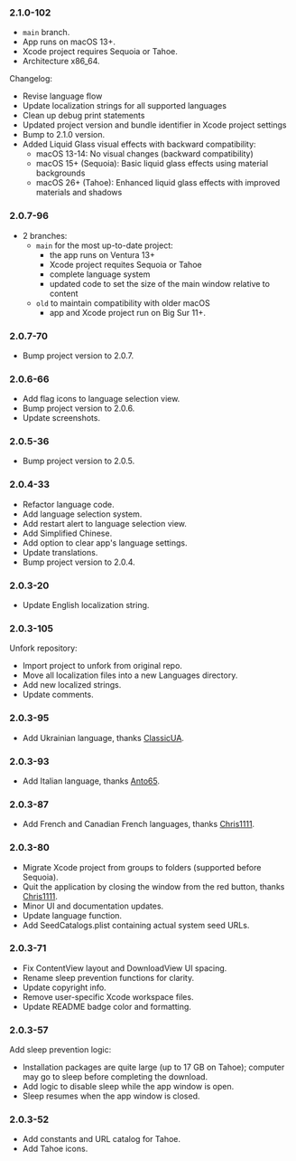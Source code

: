 
### 2.1.0-102

- `main` branch.
- App runs on macOS 13+.
- Xcode project requires Sequoia or Tahoe.
- Architecture x86_64.

Changelog:

- Revise language flow
- Update localization strings for all supported languages
- Clean up debug print statements
- Updated project version and bundle identifier in Xcode project settings
- Bump to 2.1.0 version.
- Added Liquid Glass visual effects with backward compatibility:
  - macOS 13-14: No visual changes (backward compatibility)
  - macOS 15+ (Sequoia): Basic liquid glass effects using material backgrounds
  - macOS 26+ (Tahoe): Enhanced liquid glass effects with improved materials and shadows


### 2.0.7-96

- 2 branches:<br>
	- `main` for the most up-to-date project:
		-  the app runs on Ventura 13+
		-  Xcode project requites Sequoia or Tahoe
		-  complete language system
		-  updated code to set the size of the main window relative to content<br>
	- `old` to maintain compatibility with older macOS<br>
		-  app and Xcode project run on Big Sur 11+.

### 2.0.7-70

- Bump project version to 2.0.7.

### 2.0.6-66

- Add flag icons to language selection view.
- Bump project version to 2.0.6.
- Update screenshots.

### 2.0.5-36

- Bump project version to 2.0.5.

### 2.0.4-33

- Refactor language code.
- Add language selection system.
- Add restart alert to language selection view.
- Add Simplified Chinese.
- Add option to clear app's language settings.
- Update translations.
- Bump project version to 2.0.4.

### 2.0.3-20

- Update English localization string.

### 2.0.3-105

Unfork repository:

- Import project to unfork from original repo. 
- Move all localization files into a new Languages directory.
- Add new localized strings.
- Update comments.

### 2.0.3-95

- Add Ukrainian language, thanks [ClassicUA](https://github.com/ClassicUA).

### 2.0.3-93

- Add Italian language, thanks [Anto65](https://github.com/antuneddu).

### 2.0.3-87

- Add French and Canadian French languages, thanks [Chris1111](https://github.com/chris1111). 

### 2.0.3-80

- Migrate Xcode project from groups to folders (supported before Sequoia).
- Quit the application by closing the window from the red button, thanks [Chris1111](https://github.com/chris1111). 
- Minor UI and documentation updates.
- Update language function.
- Add SeedCatalogs.plist containing actual system seed URLs.

### 2.0.3-71

- Fix ContentView layout and DownloadView UI spacing.
- Rename sleep prevention functions for clarity.
- Update copyright info.
- Remove user-specific Xcode workspace files.
- Update README badge color and formatting.

### 2.0.3-57

Add sleep prevention logic:

- Installation packages are quite large (up to 17 GB on Tahoe); computer may go to sleep before completing the download.
- Add logic to disable sleep while the app window is open.
- Sleep resumes when the app window is closed.

### 2.0.3-52

- Add constants and URL catalog for Tahoe.
- Add Tahoe icons.
